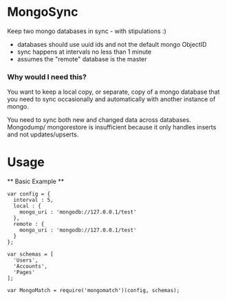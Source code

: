 # MongoSync

Keep two mongo databases in sync - with stipulations :)

 - databases should use uuid ids and not the default mongo ObjectID
 - sync happens at intervals no less than 1 minute
 - assumes the "remote" database is the master

### Why would I need this?

You want to keep a local copy, or separate, copy of a mongo database that you need to sync occasionally
and automatically with another instance of mongo.

You need to sync both new and changed data across databases. Mongodump/ mongorestore is insufficient because it
only handles inserts and not updates/upserts.


# Usage


** Basic Example **

```
var config = {
  interval : 5,
  local : {
    mongo_uri : 'mongodb://127.0.0.1/test'
  },
  remote : {
    mongo_uri : 'mongodb://127.0.0.1/test'
  }
};

var schemas = [
  'Users',
  'Accounts',
  'Pages'
];

var MongoMatch = require('mongomatch')(config, schemas);
```
